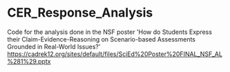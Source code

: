 # CER_Response_Analysis
Code for the analysis done in the NSF poster 'How do Students Express their Claim-Evidence-Reasoning on Scenario-based Assessments Grounded in Real-World Issues?' https://cadrek12.org/sites/default/files/SciEd%20Poster%20FINAL_NSF_AL%281%29.pptx
